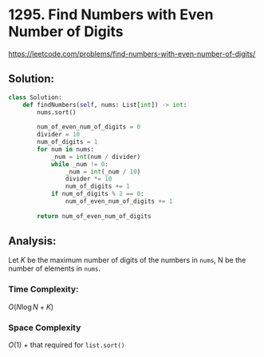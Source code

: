 # 1295. Find Numbers with Even Number of Digits

https://leetcode.com/problems/find-numbers-with-even-number-of-digits/

## Solution:

```python
class Solution:
    def findNumbers(self, nums: List[int]) -> int:
        nums.sort()
                
        num_of_even_num_of_digits = 0
        divider = 10
        num_of_digits = 1
        for num in nums:
            _num = int(num / divider)
            while _num != 0:
                _num = int(_num / 10)
                divider *= 10
                num_of_digits += 1
            if num_of_digits % 2 == 0:
                num_of_even_num_of_digits += 1
        
        return num_of_even_num_of_digits
```

## Analysis:

Let $K$ be the maximum number of digits of the numbers in `nums`, N be the number of elements in `nums`.

### Time Complexity:

$O(N\log N + K)$

### Space Complexity

$O(1)$ + that required for `list.sort()`